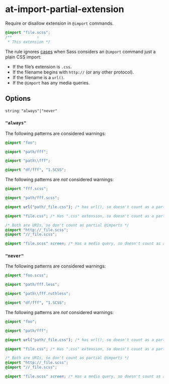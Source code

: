 # at-import-partial-extension

Require or disallow extension in `@import` commands.

```scss
@import "file.scss";
/**           ↑
 * This extension */
```

The rule ignores [cases](http://sass-lang.com/documentation/file.SASS_REFERENCE.html#import) when Sass considers an `@import` command just a plain CSS import:

- If the file’s extension is `.css`.
- If the filename begins with `http://` (or any other protocol).
- If the filename is a `url()`.
- If the `@import` has any media queries.

## Options

`string`: `"always"|"never"`

### `"always"`

The following patterns are considered warnings:

```scss
@import "foo";
```

```scss
@import "path/fff";
```

```scss
@import "path\\fff";
```

```scss
@import "df/fff", "1.SCSS";
```

The following patterns are _not_ considered warnings:

```scss
@import "fff.scss";
```

```scss
@import "path/fff.scss";
```

```scss
@import url("path/_file.css"); /* has url(), so doesn't count as a partial @import */
```

```scss
@import "file.css"; /* Has ".css" extension, so doesn't count as a partial @import */
```

```scss
/* Both are URIs, so don't count as partial @imports */
@import "http://_file.scss";
@import "//_file.scss";
```

```scss
@import "file.scss" screen; /* Has a media query, so doesn't count as a partial @import */
```

### `"never"`

The following patterns are considered warnings:

```scss
@import "foo.scss";
```

```scss
@import "path/fff.less";
```

```scss
@import "path\\fff.ruthless";
```

```scss
@import "df/fff", "1.SCSS";
```

The following patterns are _not_ considered warnings:

```scss
@import "foo";
```

```scss
@import "path/fff";
```

```scss
@import url("path/_file.css"); /* has url(), so doesn't count as a partial @import */
```

```scss
@import "file.css"; /* Has ".css" extension, so doesn't count as a partial @import */
```

```scss
/* Both are URIs, so don't count as partial @imports */
@import "http://_file.scss";
@import "//_file.scss";
```

```scss
@import "file.scss" screen; /* Has a media query, so doesn't count as a partial @import */
```
